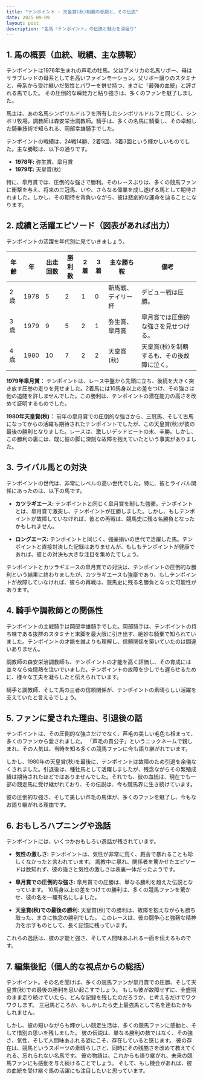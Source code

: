 ```yaml
---
title: "テンポイント - 天皇賞(秋)制覇の悲劇と、その伝説"
date: 2025-09-09
layout: post
description: "名馬『テンポイント』の伝説と魅力を深堀り"
---
```


## 1. 馬の概要（血統、戦績、主な勝鞍）

テンポイントは1976年生まれの芦毛の牡馬。父はアメリカの名馬リボー、母はサラブレッドの母系として名高いファインモーション。父リボー譲りのスタミナと、母系から受け継いだ気性とパワーを併せ持つ、まさに「最強の血統」と評される馬でした。  その圧倒的な瞬発力と粘り強さは、多くのファンを魅了しました。

馬主は、あの名馬シンボリルドルフを所有したシンボリルドルフと同じく、シンボリ牧場。調教師は森安栄治調教師。騎手は、多くの名馬に騎乗し、その卓越した騎乗技術で知られる、岡部幸雄騎手でした。

テンポイントの戦績は、24戦14勝、2着5回、3着3回という輝かしいものでした。主な勝鞍は、以下の通りです。

* **1978年:**  弥生賞、皐月賞
* **1979年:**  天皇賞(秋)


特に、皐月賞では、圧倒的な強さで勝利。そのレースぶりは、多くの競馬ファンに衝撃を与え、将来の三冠馬、いや、さらなる偉業を成し遂げる馬として期待されました。しかし、その期待を背負いながら、彼は悲劇的な運命を辿ることになります。


## 2. 成績と活躍エピソード（図表があれば出力）

テンポイントの活躍を年代別に見ていきましょう。

| 年齢 | 年 | 出走回数 | 勝利数 | 2着 | 3着 | 主な勝ち鞍 | 備考 |
|---|---|---|---|---|---|---|---|
| 2歳 | 1978 | 5 | 2 | 1 | 0 | 新馬戦、デイリー杯 |  デビュー戦は圧勝。 |
| 3歳 | 1979 | 9 | 5 | 2 | 1 | 弥生賞、皐月賞 | 皐月賞では圧倒的な強さを見せつける。 |
| 4歳 | 1980 | 10 | 7 | 2 | 2 | 天皇賞(秋) | 天皇賞(秋)を制覇するも、その後故障に泣く。 |


**1979年皐月賞：**  テンポイントは、レース中盤から先頭に立ち、後続を大きく突き放す圧巻の走りを見せました。2着馬には10馬身以上の差をつけ、その強さは他の追随を許しませんでした。この勝利は、テンポイントの潜在能力の高さを改めて証明するものでした。

**1980年天皇賞(秋)：**  前年の皐月賞での圧倒的な強さから、三冠馬、そして古馬になってからの活躍も期待されたテンポイントでしたが、この天皇賞(秋)が彼の最後の勝利となりました。レースは、激しいデッドヒートの末、辛勝。しかし、この勝利の裏には、既に彼の脚に深刻な故障を抱えていたという事実がありました。



## 3. ライバル馬との対決

テンポイントの世代は、非常にレベルの高い世代でした。特に、彼とライバル関係にあったのは、以下の馬です。

* **カツラギエース:**  テンポイントと同じく皐月賞を制した強豪。テンポイントとは、皐月賞で激突し、テンポイントが圧勝しました。しかし、もしテンポイントが故障していなければ、彼との再戦は、競馬史に残る名勝負となったかもしれません。

* **ロングエース:**  テンポイントと同じく、強豪揃いの世代で活躍した馬。テンポイントと直接対決した記録はありませんが、もしもテンポイントが健康であれば、彼との対決も大きな注目を集めたでしょう。


テンポイントとカツラギエースの皐月賞での対決は、テンポイントの圧倒的な勝利という結果に終わりましたが、カツラギエースも強豪であり、もしテンポイントが故障していなければ、彼らの再戦は、競馬史に残る名勝負となった可能性があります。


## 4. 騎手や調教師との関係性

テンポイントの主戦騎手は岡部幸雄騎手でした。岡部騎手は、テンポイントの持ち味である抜群のスタミナと末脚を最大限に引き出す、絶妙な騎乗で知られていました。テンポイントの才能を誰よりも理解し、信頼関係を築いていたのは間違いありません。

調教師の森安栄治調教師も、テンポイントの才能を高く評価し、その育成には並々ならぬ情熱を注いでいました。テンポイントの故障を少しでも遅らせるために、様々な工夫を凝らしたと伝えられています。


騎手と調教師、そして馬の三者の信頼関係が、テンポイントの素晴らしい活躍を支えていたと言えるでしょう。


## 5. ファンに愛された理由、引退後の話

テンポイントは、その圧倒的な強さだけでなく、芦毛の美しい毛色も相まって、多くのファンから愛されました。  「芦毛の貴公子」というニックネームで親しまれ、その人気は、当時を知る多くの競馬ファンに今も語り継がれています。

しかし、1980年の天皇賞(秋)を最後に、テンポイントは故障のため引退を余儀なくされました。引退後は、種牡馬として活躍しましたが、残念ながらその繁殖成績は期待されたほどではありませんでした。それでも、彼の血統は、現在でも一部の競走馬に受け継がれており、その伝説は、今も競馬界に生き続けています。


彼の圧倒的な強さ、そして美しい芦毛の馬体が、多くのファンを魅了し、今もなお語り継がれる理由です。


## 6. おもしろハプニングや逸話

テンポイントには、いくつかおもしろい逸話が残されています。

* **気性の激しさ:** テンポイントは、気性が非常に荒く、厩舎で暴れることも珍しくなかったと言われています。  調教中に暴れ、関係者を驚かせたエピソードは数知れず、彼の強さと気性の激しさは表裏一体だったようです。

* **皐月賞での圧倒的な強さ:** 皐月賞での圧勝は、単なる勝利を超えた伝説となっています。  10馬身以上の差をつけての勝利は、多くの競馬ファンを驚かせ、彼の名を一躍有名にしました。

* **天皇賞(秋)での最後の勝利:**  天皇賞(秋)での勝利は、故障を抱えながらも勝ち取った、まさに執念の勝利でした。  このレースは、彼の闘争心と強靭な精神力を示すものとして、長く記憶に残っています。


これらの逸話は、彼の才能と強さ、そして人間味あふれる一面を伝えるものです。


## 7. 編集後記（個人的な視点からの総括）

テンポイント。その名を聞けば、多くの競馬ファンが皐月賞での圧勝、そして天皇賞(秋)での最後の勝利を思い起こすでしょう。  もしも彼が故障せずに、全盛期のまま走り続けていたら、どんな記録を残したのだろうか、と考えるだけでワクワクします。  三冠馬どころか、もしかしたら史上最強馬として名を連ねたかもしれません。

しかし、彼の短いながらも輝かしい競走生活は、多くの競馬ファンに感動と、そして惜別の思いを残しました。  彼の伝説は、単なる勝利の数ではなく、その強さ、気性、そして人間味あふれる姿にこそ、存在していると感じます。  彼の存在は、競馬というスポーツの素晴らしさと、同時にその残酷さを改めて教えてくれる、忘れられない名馬です。  彼の物語は、これからも語り継がれ、未来の競馬ファンにも感動を与え続けることでしょう。  そして、もし機会があれば、彼の血統を受け継ぐ馬の活躍にも注目したいと思っています。
